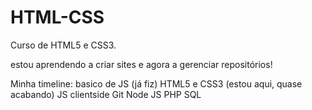 # HTML-CSS
 Curso de HTML5 e CSS3.

 estou aprendendo a criar sites e agora a gerenciar repositórios!

 Minha timeline:
 basico de JS (já fiz)
 HTML5 e CSS3 (estou aqui, quase acabando)
 JS clientside
 Git
 Node JS
 PHP
 SQL 
